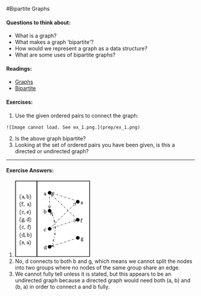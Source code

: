 #Bipartite Graphs

#### Questions to think about:

  * What is a graph?
  * What makes a graph 'bipartite'?
  * How would we represent a graph as a data structure?
  * What are some uses of bipartite graphs?

#### Readings:
  * [Graphs](http://en.wikipedia.org/wiki/Graph_%28mathematics%29)
  * [Bipartite](http://en.wikipedia.org/wiki/Bipartite_graph)

#### Exercises:

  1. Use the given ordered pairs to connect the graph:

	![Image cannot load. See ex_1.png.](prep/ex_1.png)

  2. Is the above graph bipartite?
  3. Looking at the set of ordered pairs you have been given, is this a directed or undirected graph?



-------------------------------------------
#### Exercise Answers: 

  1. ![Image cannot load. See ans_1.png.](prep/ans_1.png)
  2. No, d connects to both b and g, which means we cannot split the nodes into two groups where no nodes of the same group share an edge.
  3. We cannot fully tell unless it is stated, but this appears to be an undirected graph because a directed graph would need both (a, b) and (b, a) in order to connect a and b fully.
